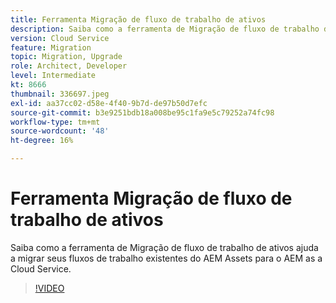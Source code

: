 ```yaml
---
title: Ferramenta Migração de fluxo de trabalho de ativos
description: Saiba como a ferramenta de Migração de fluxo de trabalho de ativos ajuda a migrar seus fluxos de trabalho existentes do AEM Assets para o AEM as a Cloud Service.
version: Cloud Service
feature: Migration
topic: Migration, Upgrade
role: Architect, Developer
level: Intermediate
kt: 8666
thumbnail: 336697.jpeg
exl-id: aa37cc02-d58e-4f40-9b7d-de97b50d7efc
source-git-commit: b3e9251bdb18a008be95c1fa9e5c79252a74fc98
workflow-type: tm+mt
source-wordcount: '48'
ht-degree: 16%

---
```


# Ferramenta Migração de fluxo de trabalho de ativos

Saiba como a ferramenta de Migração de fluxo de trabalho de ativos ajuda a migrar seus fluxos de trabalho existentes do AEM Assets para o AEM as a Cloud Service.

>[!VIDEO](https://video.tv.adobe.com/v/336697?quality=12&learn=on)
